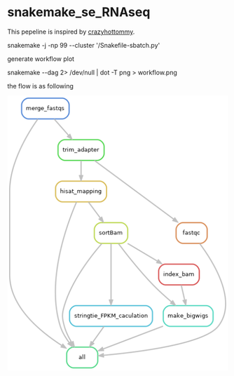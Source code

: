 # snakemake_se_RNAseq

This pepeline is inspired by [crazyhottommy](https://github.com/crazyhottommy/pyflow-RNAseq).

snakemake -j -np  99 --cluster '/Snakefile-sbatch.py'

generate workflow plot

snakemake --dag 2> /dev/null | dot -T png > workflow.png

the flow is as following

![](./workflow.png)
